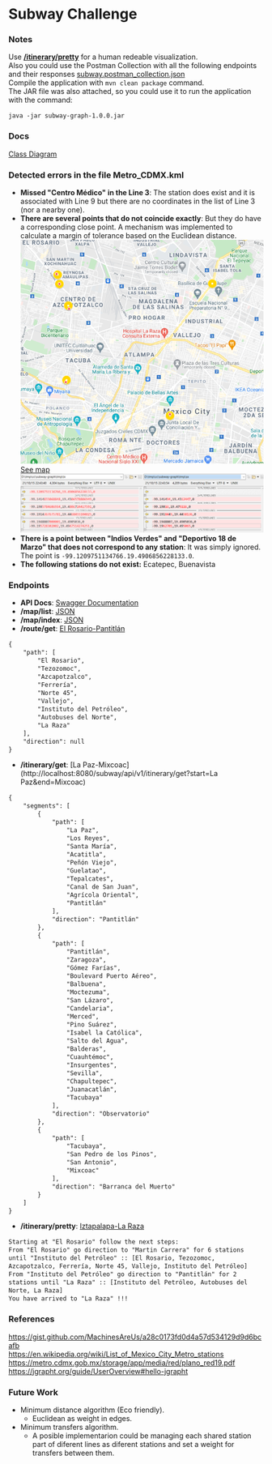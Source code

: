 # Subway Challenge

### Notes
Use [**/itinerary/pretty**](http://localhost:8080/subway/api/v1/itinerary/pretty?start=Iztapalapa&end=La%20Raza) for a human redeable visualization.  
Also you could use the Postman Collection with all the following endpoints and their responses [subway.postman_collection.json](_release/subway.postman_collection.json)  
Compile the application with `mvn clean package` command.  
The JAR file was also attached, so you could use it to run the application with the command:  
```
java -jar subway-graph-1.0.0.jar
```

### Docs
[Class Diagram](https://gitlab.bunsan.io/angel.garcia/subway-graph/-/blob/master/_release/SubwayGraphClassDiagram.png)

### Detected errors in the file Metro_CDMX.kml
- **Missed "Centro Médico" in the Line 3**: The station does exist and it is associated with Line 9 but there are no coordinates in the list of Line 3 (nor a nearby one).
- **There are several points that do not coincide exactly**: But they do have a corresponding close point. A mechanism was implemented to calculate a margin of tolerance based on the Euclidean distance.
![alt text](_release/ImpreciseStations-Map.png "Map")  
[See map](https://www.google.com/maps/d/u/0/edit?mid=1lZmHGontCqxqGFpb6p1KxlZKCUCFXCGO&usp=sharing)  
![alt text](_release/ImpreciseStations-Report.png "Report")  
- **There is a point between "Indios Verdes" and "Deportivo 18 de Marzo" that does not correspond to any station**: It was simply ignored. The point is `-99.1209751134766.19.4906856228133.0`.
- **The following stations do not exist:** Ecatepec, Buenavista

### Endpoints
- **API Docs**: [Swagger Documentation](http://localhost:8080/subway/api/v1/swagger-ui.html#/main-controller) 
- **/map/list**: [JSON](_release/map_list.json)
- **/map/index**: [JSON](_release/map_index.json)
- **/route/get**: [El Rosario-Pantitlán](http://localhost:8080/subway/api/v1/route/get?start=El%20Rosario&end=Pantitlán)  
```
{
    "path": [
        "El Rosario",
        "Tezozomoc",
        "Azcapotzalco",
        "Ferrería",
        "Norte 45",
        "Vallejo",
        "Instituto del Petróleo",
        "Autobuses del Norte",
        "La Raza"
    ],
    "direction": null
} 
```
- **/itinerary/get**: [La Paz-Mixcoac](http://localhost:8080/subway/api/v1/itinerary/get?start=La Paz&end=Mixcoac)  
```
{
    "segments": [
        {
            "path": [
                "La Paz",
                "Los Reyes",
                "Santa María",
                "Acatitla",
                "Peñón Viejo",
                "Guelatao",
                "Tepalcates",
                "Canal de San Juan",
                "Agrícola Oriental",
                "Pantitlán"
            ],
            "direction": "Pantitlán"
        },
        {
            "path": [
                "Pantitlán",
                "Zaragoza",
                "Gómez Farías",
                "Boulevard Puerto Aéreo",
                "Balbuena",
                "Moctezuma",
                "San Lázaro",
                "Candelaria",
                "Merced",
                "Pino Suárez",
                "Isabel la Católica",
                "Salto del Agua",
                "Balderas",
                "Cuauhtémoc",
                "Insurgentes",
                "Sevilla",
                "Chapultepec",
                "Juanacatlán",
                "Tacubaya"
            ],
            "direction": "Observatorio"
        },
        {
            "path": [
                "Tacubaya",
                "San Pedro de los Pinos",
                "San Antonio",
                "Mixcoac"
            ],
            "direction": "Barranca del Muerto"
        }
    ]
} 
```
- **/itinerary/pretty**: [Iztapalapa-La Raza](http://localhost:8080/subway/api/v1/itinerary/pretty?start=Iztapalapa&end=La%20Raza)  
```
Starting at "El Rosario" follow the next steps:
From "El Rosario" go direction to "Martin Carrera" for 6 stations until "Instituto del Petróleo" :: [El Rosario, Tezozomoc, Azcapotzalco, Ferrería, Norte 45, Vallejo, Instituto del Petróleo]
From "Instituto del Petróleo" go direction to "Pantitlán" for 2 stations until "La Raza" :: [Instituto del Petróleo, Autobuses del Norte, La Raza]
You have arrived to "La Raza" !!!
```

### References
https://gist.github.com/MachinesAreUs/a28c0173fd0d4a57d534129d9d6bcafb  
https://en.wikipedia.org/wiki/List_of_Mexico_City_Metro_stations  
https://metro.cdmx.gob.mx/storage/app/media/red/plano_red19.pdf  
https://jgrapht.org/guide/UserOverview#hello-jgrapht  

### Future Work
- Minimum distance algorithm (Eco friendly).
	- Euclidean as weight in edges.
- Minimum transfers algorithm.
	- A posible implementarion could be managing each shared station part of diferent lines as diferent stations and set a weight for transfers between them.
